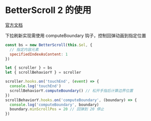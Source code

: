 # BetterScroll 2 的使用

[官方文档](https://better-scroll.github.io/docs/zh-CN/)

下拉刷新实现需使用 computeBoundary 钩子，控制回弹动画到指定位置

```js
const bs = new BetterScroll(this.$el, {
  // 指定内容元素
  specifiedIndexAsContent: 1
})

let { scroller } = bs
let { scrollBehaviorY } = scroller

scroller.hooks.on('touchEnd', (event) => {
  console.log('touchEnd')
  scrollBehaviorY.computeBoundary() // 松开手指后计算边界位置
})
scrollBehaviorY.hooks.on('computeBoundary', (boundary) => {
  console.log('computeBoundary', boundary)
  boundary.minScrollPos = 20 // 回弹到 20 停止
})
```
